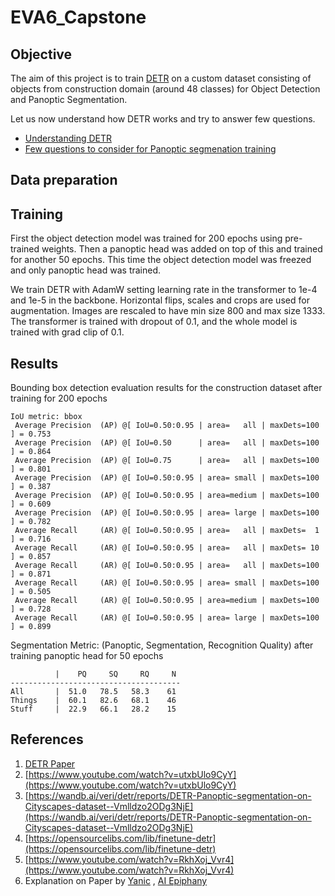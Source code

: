 # EVA6_Capstone
## Objective

The aim of this project is to train [DETR](https://github.com/facebookresearch/detr) on a custom dataset consisting of objects from construction domain (around 48 classes) for Object Detection and Panoptic Segmentation.

Let us now understand how DETR works and try to answer few questions.

- [Understanding DETR](./Part1/DetrExplanation)
- [Few questions to consider for Panoptic segmenation training](./Part1/README.md)



## Data preparation



## Training

First the object detection model was trained for 200 epochs using pre-trained weights. Then a panoptic head was added on top of this and trained for another 50 epochs. This time the object detection model was freezed and only panoptic head was trained.  

We train DETR with AdamW setting learning rate in the transformer to 1e-4 and 1e-5 in the backbone. Horizontal flips, scales and crops are used for augmentation. Images are rescaled to have min size 800 and max size 1333. The transformer is trained with dropout of 0.1, and the whole model is trained with grad clip of 0.1.



## Results

Bounding box detection evaluation results for the construction dataset after training for 200 epochs

```
IoU metric: bbox
 Average Precision  (AP) @[ IoU=0.50:0.95 | area=   all | maxDets=100 ] = 0.753
 Average Precision  (AP) @[ IoU=0.50      | area=   all | maxDets=100 ] = 0.864
 Average Precision  (AP) @[ IoU=0.75      | area=   all | maxDets=100 ] = 0.801
 Average Precision  (AP) @[ IoU=0.50:0.95 | area= small | maxDets=100 ] = 0.387
 Average Precision  (AP) @[ IoU=0.50:0.95 | area=medium | maxDets=100 ] = 0.609
 Average Precision  (AP) @[ IoU=0.50:0.95 | area= large | maxDets=100 ] = 0.782
 Average Recall     (AR) @[ IoU=0.50:0.95 | area=   all | maxDets=  1 ] = 0.716
 Average Recall     (AR) @[ IoU=0.50:0.95 | area=   all | maxDets= 10 ] = 0.857
 Average Recall     (AR) @[ IoU=0.50:0.95 | area=   all | maxDets=100 ] = 0.871
 Average Recall     (AR) @[ IoU=0.50:0.95 | area= small | maxDets=100 ] = 0.505
 Average Recall     (AR) @[ IoU=0.50:0.95 | area=medium | maxDets=100 ] = 0.728
 Average Recall     (AR) @[ IoU=0.50:0.95 | area= large | maxDets=100 ] = 0.899
```

Segmentation Metric: (Panoptic, Segmentation, Recognition Quality) after training panoptic head for 50 epochs

```
          |    PQ     SQ     RQ     N
--------------------------------------
All       |  51.0   78.5   58.3    61
Things    |  60.1   82.6   68.1    46
Stuff     |  22.9   66.1   28.2    15
```




## References
1. [DETR Paper](https://arxiv.org/abs/2005.12872)
2. [https://www.youtube.com/watch?v=utxbUlo9CyY](https://www.youtube.com/watch?v=utxbUlo9CyY)
3. [https://wandb.ai/veri/detr/reports/DETR-Panoptic-segmentation-on-Cityscapes-dataset--Vmlldzo2ODg3NjE](https://wandb.ai/veri/detr/reports/DETR-Panoptic-segmentation-on-Cityscapes-dataset--Vmlldzo2ODg3NjE)
4. [https://opensourcelibs.com/lib/finetune-detr](https://opensourcelibs.com/lib/finetune-detr)
5. [https://www.youtube.com/watch?v=RkhXoj_Vvr4](https://www.youtube.com/watch?v=RkhXoj_Vvr4)
6. Explanation on Paper by [Yanic](https://www.youtube.com/watch?v=T35ba_VXkMY) , [AI Epiphany](https://www.youtube.com/watch?v=BNx-wno-0-g)

